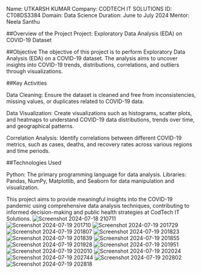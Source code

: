 Name: UTKARSH KUMAR 
Company: CODTECH IT SOLUTIONS 
ID: CT08DS3384 Domain: Data Science 
Duration: June to July 2024 
Mentor: Neela Santhu

##Overview of the Project
Project: Exploratory Data Analysis (EDA) on COVID-19 Dataset

##Objective
The objective of this project is to perform Exploratory Data Analysis (EDA) on a COVID-19 dataset. The analysis aims to uncover insights into COVID-19 trends, distributions, correlations, and outliers through visualizations.

##Key Activities

Data Cleaning: Ensure the dataset is cleaned and free from inconsistencies, missing values, or duplicates related to COVID-19 data.

Data Visualization: Create visualizations such as histograms, scatter plots, and heatmaps to understand COVID-19 data distributions, trends over time, and geographical patterns.

Correlation Analysis: Identify correlations between different COVID-19 metrics, such as cases, deaths, and recovery rates across various regions and time periods.

##Technologies Used

Python: The primary programming language for data analysis.
Libraries: Pandas, NumPy, Matplotlib, and Seaborn for data manipulation and visualization.

This project aims to provide meaningful insights into the COVID-19 pandemic using comprehensive data analysis techniques, contributing to informed decision-making and public health strategies at CodTech IT Solutions.
![Screenshot 2024-07-18 210711](https://github.com/user-attachments/assets/61bb5658-4c01-458d-ac94-78fec433f14b)
![Screenshot 2024-07-19 201710](https://github.com/user-attachments/assets/4708fa77-7bdf-4ad2-8cc9-2547ff3036ee)
![Screenshot 2024-07-19 201729](https://github.com/user-attachments/assets/018e1a7d-1530-4765-abe9-d5563bda0692)
![Screenshot 2024-07-19 201807](https://github.com/user-attachments/assets/225543e7-2a61-4987-a978-34f818f13e43)
![Screenshot 2024-07-19 201823](https://github.com/user-attachments/assets/b8f8ab98-9804-461d-bb58-f9acba88f80f)
![Screenshot 2024-07-19 201839](https://github.com/user-attachments/assets/a7011e38-e077-454c-8209-122ac0651e1f)
![Screenshot 2024-07-19 201855](https://github.com/user-attachments/assets/f08f7bba-c302-4dcd-adb2-28382dd64cae)
![Screenshot 2024-07-19 201928](https://github.com/user-attachments/assets/2e2d1c2e-0d47-4e64-a769-719153dbca8c)
![Screenshot 2024-07-19 201951](https://github.com/user-attachments/assets/17a9ef94-832e-47a5-b28f-b1ae1e799c94)
![Screenshot 2024-07-19 202010](https://github.com/user-attachments/assets/af9b3f94-1145-4549-9f3d-7b0804d0df76)
![Screenshot 2024-07-19 202024](https://github.com/user-attachments/assets/8454304b-dee0-4845-a6fd-4b70393fdfae)
![Screenshot 2024-07-19 202744](https://github.com/user-attachments/assets/557a853e-0f66-4901-834c-687c173fbaee)
![Screenshot 2024-07-19 202802](https://github.com/user-attachments/assets/13365f88-cab8-4700-a05f-6813907606d1)
![Screenshot 2024-07-19 202818](https://github.com/user-attachments/assets/d7f68a7a-e327-41ba-a109-9ae255b3b62c)
